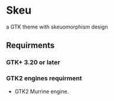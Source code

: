 # Skeu
a GTK theme with skeuomorphism design

## Requirments

### GTK+ 3.20 or later

### GTK2 engines requirment
- GTK2 Murrine engine.

